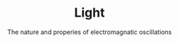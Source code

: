---
title: Light
subtitle: The nature and properies of electromagnatic oscillations
tags: research
list: light
---
